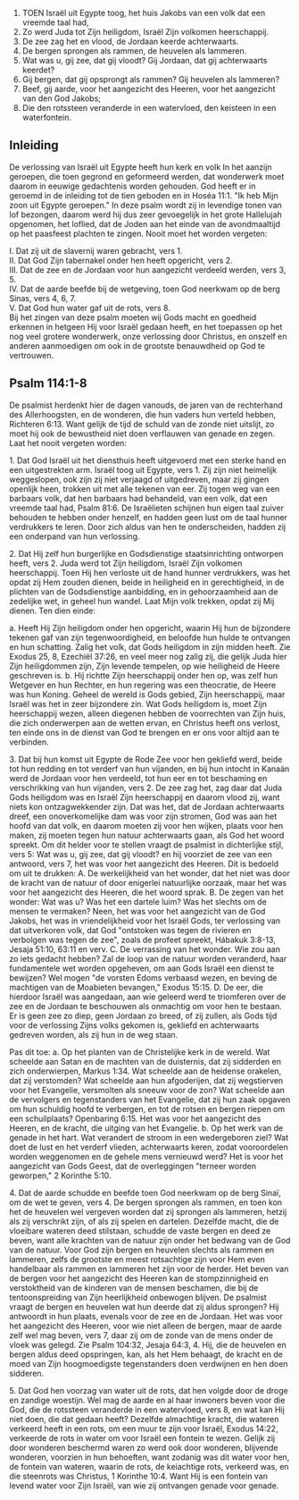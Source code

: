 1. TOEN Israël uit Egypte toog, het huis Jakobs van een volk dat een vreemde taal had,
2. Zo werd Juda tot Zijn heiligdom, Israël Zijn volkomen heerschappij.
3. De zee zag het en vlood, de Jordaan keerde achterwaarts.
4. De bergen sprongen als rammen, de heuvelen als lammeren.
5. Wat was u, gij zee, dat gij vloodt? Gij Jordaan, dat gij achterwaarts keerdet?
6. Gij bergen, dat gij opsprongt als rammen? Gij heuvelen als lammeren?
7. Beef, gij aarde, voor het aangezicht des Heeren, voor het aangezicht van den God Jakobs;
8. Die den rotssteen veranderde in een watervloed, den keisteen in een waterfontein.

## Inleiding

De verlossing van Israël uit Egypte heeft hun kerk en volk In het aanzijn geroepen, die toen gegrond en geformeerd werden, dat wonderwerk moet daarom in eeuwige gedachtenis worden gehouden. God heeft er in geroemd in de inleiding tot de tien geboden en in Hoséa 11:1. "Ik heb Mijn zoon uit Egypte geroepen." In deze psalm wordt zij in levendige tonen van lof bezongen, daarom werd hij dus zeer gevoegelijk in het grote Hallelujah opgenomen, het loflied, dat de Joden aan het einde van de avondmaaltijd op het paasfeest plachten te zingen. Nooit moet het worden vergeten:

I. Dat zij uit de slavernij waren gebracht, vers 1.  
II. Dat God Zijn tabernakel onder hen heeft opgericht, vers 2.  
III. Dat de zee en de Jordaan voor hun aangezicht verdeeld werden, vers 3, 5.  
IV. Dat de aarde beefde bij de wetgeving, toen God neerkwam op de berg Sinas, vers 4, 6, 7.  
V. Dat God hun water gaf uit de rots, vers 8.  
Bij het zingen van deze psalm moeten wij Gods macht en goedheid erkennen in hetgeen Hij voor Israël gedaan heeft, en het toepassen op het nog veel grotere wonderwerk, onze verlossing door Christus, en onszelf en anderen aanmoedigen om ook in de grootste benauwdheid op God te vertrouwen.

## Psalm 114:1-8 
De psalmist herdenkt hier de dagen vanouds, de jaren van de rechterhand des Allerhoogsten, en de wonderen, die hun vaders hun verteld hebben, Richteren 6:13. Want gelijk de tijd de schuld van de zonde niet uitslijt, zo moet hij ook de bewustheid niet doen verflauwen van genade en zegen. Laat het nooit vergeten worden:

1\. Dat God Israël uit het diensthuis heeft uitgevoerd met een sterke hand en een uitgestrekten arm. Israël toog uit Egypte, vers 1. Zij zijn niet heimelijk weggeslopen, ook zijn zij niet verjaagd of uitgedreven, maar zij gingen openlijk heen, trokken uit met alle tekenen van eer. Zij togen weg van een barbaars volk, dat hen barbaars had behandeld, van een volk, dat een vreemde taal had, Psalm 81:6. De Israëlieten schijnen hun eigen taal zuiver behouden te hebben onder henzelf, en hadden geen lust om de taal hunner verdrukkers te leren. Door zich aldus van hen te onderscheiden, hadden zij een onderpand van hun verlossing.

2\. Dat Hij zelf hun burgerlijke en Godsdienstige staatsinrichting ontworpen heeft, vers 2. Juda werd tot Zijn heiligdom, Israël Zijn volkomen heerschappij. Toen Hij hen verloste uit de hand hunner verdrukkers, was het opdat zij Hem zouden dienen, beide in heiligheid en in gerechtigheid, in de plichten van de Godsdienstige aanbidding, en in gehoorzaamheid aan de zedelijke wet, in geheel hun wandel. Laat Mijn volk trekken, opdat zij Mij dienen. 
Ten dien einde: 

a. Heeft Hij Zijn heiligdom onder hen opgericht, waarin Hij hun de bijzondere tekenen gaf van zijn tegenwoordigheid, en beloofde hun hulde te ontvangen en hun schatting. Zalig het volk, dat Gods heiligdom in zijn midden heeft. Zie Exodus 25, 8, Ezechiël 37:26, en veel meer nog zalig zij, die gelijk Juda hier Zijn heiligdommen zijn, Zijn levende tempelen, op wie heiligheid de Heere geschreven is.
b. Hij richtte Zijn heerschappij onder hen op, was zelf hun Wetgever en hun Rechter, en hun regering was een theocratie, de Heere was hun Koning. Geheel de wereld is Gods gebied, Zijn heerschappij, maar Israël was het in zeer bijzondere zin. Wat Gods heiligdom is, moet Zijn heerschappij wezen, alleen diegenen hebben de voorrechten van Zijn huis, die zich onderwerpen aan de wetten ervan, en Christus heeft ons verlost, ten einde ons in de dienst van God te brengen en er ons voor altijd aan te verbinden.

3\. Dat bij hun komst uit Egypte de Rode Zee voor hen gekliefd werd, beide tot hun redding en tot verderf van hun vijanden, en bij hun intocht in Kanaän werd de Jordaan voor hen verdeeld, tot hun eer en tot beschaming en verschrikking van hun vijanden, vers 2. De zee zag het, zag daar dat Juda Gods heiligdom was en Israël Zijn heerschappij en daarom vlood zij, want niets kon ontzagwekkender zijn. Dat was het, dat de Jordaan achterwaarts dreef, een onoverkomelijke dam was voor zijn stromen, God was aan het hoofd van dat volk, en daarom moeten zij voor hen wijken, plaats voor hen maken, zij moeten tegen hun natuur achterwaarts gaan, als God het woord spreekt. Om dit helder voor te stellen vraagt de psalmist in dichterlijke stijl, vers 5: Wat was u, gij zee, dat gij vloodt? en hij voorziet de zee van een antwoord, vers 7, het was voor het aangezicht des Heeren. 
Dit is bedoeld om uit te drukken: 
A. De werkelijkheid van het wonder, dat het niet was door de kracht van de natuur of door enigerlei natuurlijke oorzaak, maar het was voor het aangezicht des Heeren, die het woord sprak.
B. De zegen van het wonder: Wat was u? Was het een dartele luim? Was het slechts om de mensen te vermaken? Neen, het was voor het aangezicht van de God Jakobs, het was in vriendelijkheid voor het Israël Gods, ter verlossing van dat uitverkoren volk, dat God "ontstoken was tegen de rivieren en verbolgen was tegen de zee", zoals de profeet spreekt, Hábakuk 3:8-13, Jesaja 51:10, 63:11 en verv.
C. De verrassing van het wonder. Wie zou aan zo iets gedacht hebben? Zal de loop van de natuur worden veranderd, haar fundamentele wet worden opgeheven, om aan Gods Israël een dienst te bewijzen? Wel mogen "de vorsten Edoms verbaasd wezen, en beving de machtigen van de Moabieten bevangen," Exodus 15:15.
D. De eer, die hierdoor Israël was aangedaan, aan wie geleerd werd te triomferen over de zee en de Jordaan te beschouwen als onmachtig om voor hen te bestaan. Er is geen zee zo diep, geen Jordaan zo breed, of zij zullen, als Gods tijd voor de verlossing Zijns volks gekomen is, gekliefd en achterwaarts gedreven worden, als zij hun in de weg staan. 

Pas dit toe:
a. Op het planten van de Christelijke kerk in de wereld. Wat scheelde aan Satan en de machten van de duisternis, dat zij sidderden en zich onderwierpen, Markus 1:34. Wat scheelde aan de heidense orakelen, dat zij verstomden? Wat scheelde aan hun afgoderijen, dat zij wegstierven voor het Evangelie, versmolten als sneeuw voor de zon? Wat scheelde aan de vervolgers en tegenstanders van het Evangelie, dat zij hun zaak opgaven om hun schuldig hoofd te verbergen, en tot de rotsen en bergen riepen om een schuilplaats? Openbaring 6:15. Het was voor het aangezicht des Heeren, en de kracht, die uitging van het Evangelie.
b. Op het werk van de genade in het hart. Wat verandert de stroom in een wedergeboren ziel? Wat doet de lust en het verderf vlieden, achterwaarts keren, zodat vooroordelen worden weggenomen en de gehele mens vernieuwd werd? Het is voor het aangezicht van Gods Geest, dat de overleggingen "terneer worden geworpen," 2 Korinthe 5:10.

4\. Dat de aarde schudde en beefde toen God neerkwam op de berg Sinaï, om de wet te geven, vers 4. De bergen sprongen als rammen, en toen kon het de heuvelen wel vergeven worden dat zij sprongen als lammeren, hetzij als zij verschrikt zijn, of als zij spelen en dartelen. Dezelfde macht, die de vloeibare wateren deed stilstaan, schudde de vaste bergen en deed ze beven, want alle krachten van de natuur zijn onder het bedwang van de God van de natuur. Voor God zijn bergen en heuvelen slechts als rammen en lammeren, zelfs de grootste en meest rotsachtige zijn voor Hem even handelbaar als rammen en lammeren het zijn voor de herder. Het beven van de bergen voor het aangezicht des Heeren kan de stompzinnigheid en verstoktheid van de kinderen van de mensen beschamen, die bij de tentoonspreiding van Zijn heerlijkheid onbewogen blijven. De psalmist vraagt de bergen en heuvelen wat hun deerde dat zij aldus sprongen? Hij antwoordt in hun plaats, evenals voor de zee en de Jordaan. Het was voor het aangezicht des Heeren, voor wie niet alleen de bergen, maar de aarde zelf wel mag beven, vers 7, daar zij om de zonde van de mens onder de vloek was gelegd. Zie Psalm 104:32, Jesaja 64:3, 4. Hij, die de heuvelen en bergen aldus deed opspringen, kan, als het Hem behaagt, de kracht en de moed van Zijn hoogmoedigste tegenstanders doen verdwijnen en hen doen sidderen.

5\. Dat God hen voorzag van water uit de rots, dat hen volgde door de droge en zandige woestijn. Wel mag de aarde en al haar inwoners beven voor die God, die de rotssteen veranderde in een watervloed, vers 8, en wat kan Hij niet doen, die dat gedaan heeft? Dezelfde almachtige kracht, die wateren verkeerd heeft in een rots, om een muur te zijn voor Israël, Exodus 14:22, verkeerde de rots in water om voor Israël een fontein te wezen. Gelijk zij door wonderen beschermd waren zo werd ook door wonderen, blijvende wonderen, voorzien in hun behoeften, want zodanig was dit water voor hen, de fontein van wateren, waarin de rots, de keiachtige rots, verkeerd was, en die steenrots was Christus, 1 Korinthe 10:4. Want Hij is een fontein van levend water voor Zijn Israël, van wie zij ontvangen genade voor genade.

